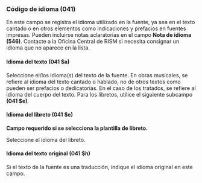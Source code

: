 ### Código de idioma (041)

En este campo se registra el idioma utilizado en la fuente, ya sea en el texto cantado o en otros elementos como indicaciones y prefacios en fuentes impresas. Pueden incluirse notas aclaratorias en el campo **Nota de idioma (546)**. Contacte a la Oficina Central de RISM si necesita consignar un idioma que no aparece en la lista.

#### Idioma del texto (041 $a)

Seleccione el/los idioma(s) del texto de la fuente. En obras musicales, se refiere al idioma del texto cantado o hablado, no de otros textos como pueden ser prefacios o dedicatorias. En el caso de los tratados, se refiere al idioma del cuerpo del texto. Para los libretos, utilice el siguiente subcampo **(041 $e)**.

#### Idioma del libreto (041 $e)

**Campo requerido si se selecciona la plantilla de libreto.**

Seleccione el idioma del libreto.

#### Idioma del texto original (041 $h)

Si el texto de la fuente es una traducción, indique el idioma original en este campo.